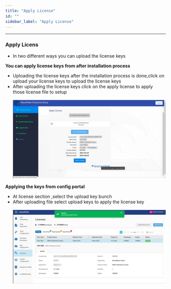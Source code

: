 ```yaml
---
title: "Apply License"
id: ""
sidebar_label: "Apply License"
---
```

---
### Apply Licens
-  In two different ways you can upload the license keys

**You can apply license keys from after installation process**
- Uploading the license keys after the installation process is done,click on upload your license keys to upload the license keys
- After uploading the license keys click on the apply license to apply those license file to setup
  <br/><br/>
  [![](/learn/assets/wme-setup/configuring-wme/apply-license-after-installation.jpg)](/learn/assets/wme-setup/apply-license-after-installation.jpg)
  
**Applying the keys from config portal**
- At license section ,select the upload key bunch 
- After uploading file select upload keys to apply the license key
     <br/><br/>
     [![](/learn/assets/wme-setup/configuring-wme/apply-license-at-config-portal.jpg)](/learn/assets/wme-setup/apply-license-at-config-portal.jpg)
